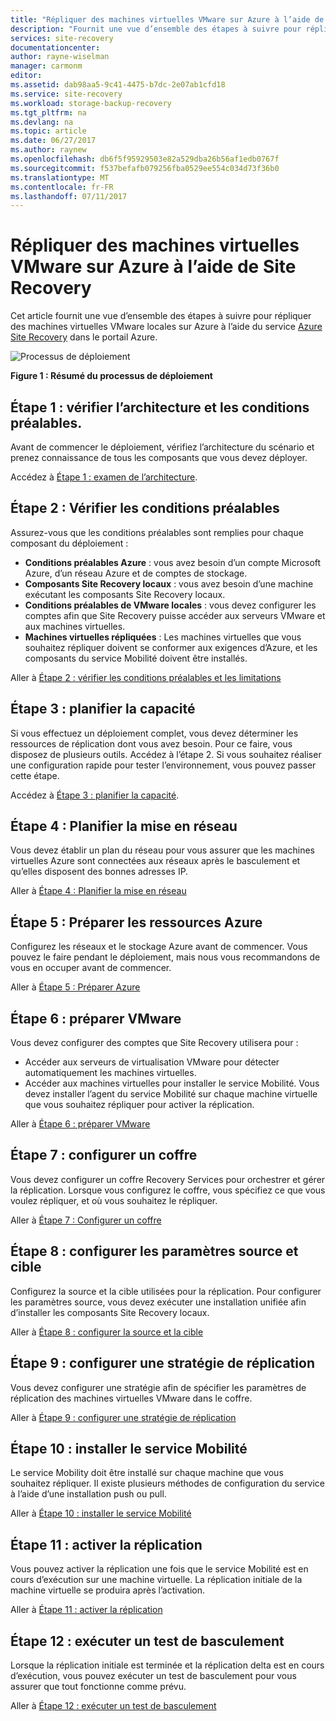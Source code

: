 ```yaml
---
title: "Répliquer des machines virtuelles VMware sur Azure à l’aide de Azure Site Recovery | Microsoft Docs"
description: "Fournit une vue d’ensemble des étapes à suivre pour répliquer des charges de travail exécutées sur des machines virtuelles VMware sur Azure"
services: site-recovery
documentationcenter: 
author: rayne-wiselman
manager: carmonm
editor: 
ms.assetid: dab98aa5-9c41-4475-b7dc-2e07ab1cfd18
ms.service: site-recovery
ms.workload: storage-backup-recovery
ms.tgt_pltfrm: na
ms.devlang: na
ms.topic: article
ms.date: 06/27/2017
ms.author: raynew
ms.openlocfilehash: db6f5f95929503e82a529dba26b56af1edb0767f
ms.sourcegitcommit: f537befafb079256fba0529ee554c034d73f36b0
ms.translationtype: MT
ms.contentlocale: fr-FR
ms.lasthandoff: 07/11/2017
---
```

# <a name="replicate-vmware-vms-to-azure-with-site-recovery"></a>Répliquer des machines virtuelles VMware sur Azure à l’aide de Site Recovery

Cet article fournit une vue d’ensemble des étapes à suivre pour répliquer des machines virtuelles VMware locales sur Azure à l’aide du service [Azure Site Recovery](site-recovery-overview.md) dans le portail Azure.


![Processus de déploiement](./media/vmware-walkthrough-overview/vmware-to-azure-process.png)

**Figure 1 : Résumé du processus de déploiement**

## <a name="step-1-review-architecture-and-prerequisites"></a>Étape 1 : vérifier l’architecture et les conditions préalables.

Avant de commencer le déploiement, vérifiez l’architecture du scénario et prenez connaissance de tous les composants que vous devez déployer.

Accédez à [Étape 1 : examen de l’architecture](vmware-walkthrough-architecture.md).


## <a name="step-2-review-prerequisites"></a>Étape 2 : Vérifier les conditions préalables

Assurez-vous que les conditions préalables sont remplies pour chaque composant du déploiement :

- **Conditions préalables Azure** : vous avez besoin d’un compte Microsoft Azure, d’un réseau Azure et de comptes de stockage.
- **Composants Site Recovery locaux** : vous avez besoin d’une machine exécutant les composants Site Recovery locaux.
- **Conditions préalables de VMware locales** : vous devez configurer les comptes afin que Site Recovery puisse accéder aux serveurs VMware et aux machines virtuelles.
- **Machines virtuelles répliquées** : Les machines virtuelles que vous souhaitez répliquer doivent se conformer aux exigences d’Azure, et les composants du service Mobilité doivent être installés.

Aller à [Étape 2 : vérifier les conditions préalables et les limitations](vmware-walkthrough-prerequisites.md)

## <a name="step-3-plan-capacity"></a>Étape 3 : planifier la capacité

Si vous effectuez un déploiement complet, vous devez déterminer les ressources de réplication dont vous avez besoin. Pour ce faire, vous disposez de plusieurs outils. Accédez à l’étape 2. Si vous souhaitez réaliser une configuration rapide pour tester l’environnement, vous pouvez passer cette étape.

Accédez à [Étape 3 : planifier la capacité](vmware-walkthrough-capacity.md).

## <a name="step-4-plan-networking"></a>Étape 4 : Planifier la mise en réseau

Vous devez établir un plan du réseau pour vous assurer que les machines virtuelles Azure sont connectées aux réseaux après le basculement et qu’elles disposent des bonnes adresses IP.

Aller à [Étape 4 : Planifier la mise en réseau](vmware-walkthrough-network.md)

##  <a name="step-5-prepare-azure-resources"></a>Étape 5 : Préparer les ressources Azure

Configurez les réseaux et le stockage Azure avant de commencer. Vous pouvez le faire pendant le déploiement, mais nous vous recommandons de vous en occuper avant de commencer.

Aller à [Étape 5 : Préparer Azure](vmware-walkthrough-prepare-azure.md)


## <a name="step-6-prepare-vmware"></a>Étape 6 : préparer VMware

Vous devez configurer des comptes que Site Recovery utilisera pour :

- Accéder aux serveurs de virtualisation VMware pour détecter automatiquement les machines virtuelles.
- Accéder aux machines virtuelles pour installer le service Mobilité. Vous devez installer l’agent du service Mobilité sur chaque machine virtuelle que vous souhaitez répliquer pour activer la réplication.

Aller à [Étape 6 : préparer VMware](vmware-walkthrough-prepare-vmware.md)

## <a name="step-7-set-up-a-vault"></a>Étape 7 : configurer un coffre

Vous devez configurer un coffre Recovery Services pour orchestrer et gérer la réplication. Lorsque vous configurez le coffre, vous spécifiez ce que vous voulez répliquer, et où vous souhaitez le répliquer.

Aller à [Étape 7 : Configurer un coffre](vmware-walkthrough-create-vault.md)

## <a name="step-8-configure-source-and-target-settings"></a>Étape 8 : configurer les paramètres source et cible

Configurez la source et la cible utilisées pour la réplication. Pour configurer les paramètres source, vous devez exécuter une installation unifiée afin d’installer les composants Site Recovery locaux.

Aller à [Étape 8 : configurer la source et la cible](vmware-walkthrough-source-target.md)

## <a name="step-9-set-up-a-replication-policy"></a>Étape 9 : configurer une stratégie de réplication

Vous devez configurer une stratégie afin de spécifier les paramètres de réplication des machines virtuelles VMware dans le coffre.

Aller à [Étape 9 : configurer une stratégie de réplication](vmware-walkthrough-replication.md)

## <a name="step-10-install-the-mobility-service"></a>Étape 10 : installer le service Mobilité

Le service Mobility doit être installé sur chaque machine que vous souhaitez répliquer. Il existe plusieurs méthodes de configuration du service à l’aide d’une installation push ou pull.

Aller à [Étape 10 : installer le service Mobilité](vmware-walkthrough-install-mobility.md)

## <a name="step-11-enable-replication"></a>Étape 11 : activer la réplication

Vous pouvez activer la réplication une fois que le service Mobilité est en cours d’exécution sur une machine virtuelle. La réplication initiale de la machine virtuelle se produira après l’activation.

Aller à [Étape 11 : activer la réplication](vmware-walkthrough-enable-replication.md)

## <a name="step-12-run-a-test-failover"></a>Étape 12 : exécuter un test de basculement

Lorsque la réplication initiale est terminée et la réplication delta est en cours d’exécution, vous pouvez exécuter un test de basculement pour vous assurer que tout fonctionne comme prévu.

Aller à [Étape 12 : exécuter un test de basculement](vmware-walkthrough-test-failover.md)
